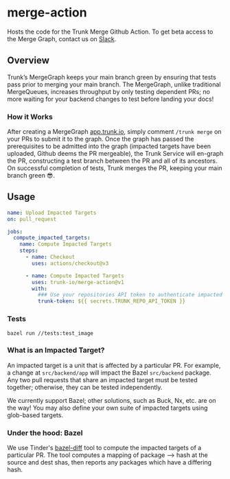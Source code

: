 # merge-action

Hosts the code for the Trunk Merge Github Action. To get beta access to the Merge Graph, contact us
on [Slack](https://slack.trunk.io).

## Overview

Trunk’s MergeGraph keeps your main branch green by ensuring that tests pass prior to merging your
main branch. The MergeGraph, unlike traditional MergeQueues, increases throughput by only testing
dependent PRs; no more waiting for your backend changes to test before landing your docs!

### How it Works

After creating a MergeGraph [app.trunk.io](app.trunk.io), simply comment `/trunk merge` on your PRs
to submit it to the graph. Once the graph has passed the prerequisites to be admitted into the graph
(impacted targets have been uploaded, Github deems the PR mergeable), the Trunk Service will
en-graph the PR, constructing a test branch between the PR and all of its ancestors. On successful
completion of tests, Trunk merges the PR, keeping your main branch green 😎.

## Usage

<!-- start usage -->

```yaml
name: Upload Impacted Targets
on: pull_request

jobs:
  compute_impacted_targets:
    name: Compute Impacted Targets
    steps:
      - name: Checkout
        uses: actions/checkout@v3

      - name: Compute Impacted Targets
        uses: trunk-io/merge-action@v1
        with:
          ### Use your repositories API token to authenticate impacted targets uploads.
          trunk-token: ${{ secrets.TRUNK_REPO_API_TOKEN }}
```

<!-- end usage -->

### Tests

`bazel run //tests:test_image`

### What is an Impacted Target?

An impacted target is a unit that is affected by a particular PR. For example, a change at
`src/backend/app` will impact the Bazel `src/backend` package. Any two pull requests that share an
impacted target must be tested together; otherwise, they can be tested independently.

We currently support Bazel; other solutions, such as Buck, Nx, etc. are on the way! You may also
define your own suite of impacted targets using glob-based targets.

### Under the hood: Bazel

We use Tinder's [bazel-diff](https://github.com/Tinder/bazel-diff) tool to compute the impacted
targets of a particular PR. The tool computes a mapping of package --> hash at the source and dest
shas, then reports any packages which have a differing hash.
